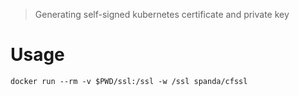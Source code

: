 > Generating self-signed kubernetes certificate and private key

# Usage

```
docker run --rm -v $PWD/ssl:/ssl -w /ssl spanda/cfssl
```